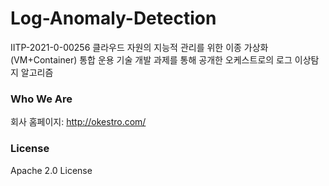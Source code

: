 # Log-Anomaly-Detection

IITP-2021-0-00256 클라우드 자원의 지능적 관리를 위한 이종 가상화(VM+Container) 통합 운용 기술 개발 과제를 통해 공개한 오케스트로의 로그 이상탐지 알고리즘


### Who We Are
회사 홈페이지:
http://okestro.com/
### License
Apache 2.0 License
